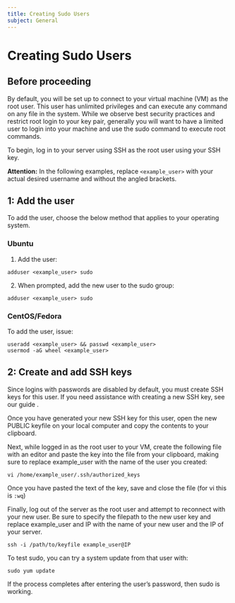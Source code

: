 ```yaml
---
title: Creating Sudo Users
subject: General
---
```


# Creating Sudo Users
## Before proceeding
By default, you will be set up to connect to your virtual machine (VM) as the root user. This user has unlimited privileges and can execute any command on any file in the system.
While we observe best security practices and restrict root login to your key pair, generally you will want to have a limited user to login into your machine and use the sudo command to execute root commands.

To begin, log in to your server using SSH as the root user using your SSH key.

**Attention:** In the following examples, replace `<example_user>` with your actual desired username and without the angled brackets.
## 1: Add the user
To add the user, choose the below method that applies to your operating system.
### Ubuntu
1. Add the user:
```
adduser <example_user> sudo
```
2. When prompted, add the new user to the sudo group:
```
adduser <example_user> sudo
```
### CentOS/Fedora
To add the user, issue:
```
useradd <example_user> && passwd <example_user>
usermod -aG wheel <example_user>
```
## 2: Create and add SSH keys
Since logins with passwords are disabled by default, you must create SSH keys for this user. If you need assistance with creating a new SSH key, see our guide <here>.

Once you have generated your new SSH key for this user, open the new PUBLIC keyfile on your local computer and copy the contents to your clipboard.

Next, while logged in as the root user to your VM, create the following file with an editor and paste the key into the file from your clipboard, making sure to replace example_user with the name of the user you created:
```
vi /home/example_user/.ssh/authorized_keys
```
Once you have pasted the text of the key, save and close the file (for vi this is `:wq`)

Finally, log out of the server as the root user and attempt to reconnect with your new user. Be sure to specify the filepath to the new user key and replace example_user and IP with the name of your new user and the IP of your server.
```
ssh -i /path/to/keyfile example_user@IP
```
To test sudo, you can try a system update from that user with:
```
sudo yum update
```
If the process completes after entering the user’s password, then sudo is working.
